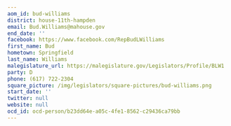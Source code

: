 ```yaml
---
aom_id: bud-williams
district: house-11th-hampden
email: Bud.Williams@mahouse.gov
end_date: ''
facebook: https://www.facebook.com/RepBudLWilliams
first_name: Bud
hometown: Springfield
last_name: Williams
malegislature_url: https://malegislature.gov/Legislators/Profile/BLW1
party: D
phone: (617) 722-2304
square_picture: /img/legislators/square-pictures/bud-williams.png
start_date: ''
twitter: null
website: null
ocd_id: ocd-person/b23dd64e-a05c-4fe1-8562-c29436ca79bb
---
```

